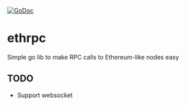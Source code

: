 [![GoDoc](https://godoc.org/github.com/ModChain/ethrpc?status.svg)](https://godoc.org/github.com/ModChain/ethrpc)

# ethrpc

Simple go lib to make RPC calls to Ethereum-like nodes easy

## TODO

* Support websocket
